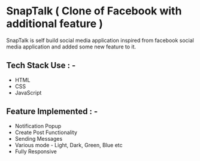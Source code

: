 # SnapTalk ( Clone of Facebook with additional feature )

<p>SnapTalk is self build social media application inspired from facebook social media application and added some new feature to it.</p>

## Tech Stack Use : -

  - HTML
  - CSS
  - JavaScript
  
## Feature Implemented : -
  - Notification Popup
  - Create Post Functionality
  - Sending Messages
  - Various mode - Light, Dark, Green, Blue etc
  - Fully Responsive








